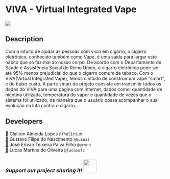 # VIVA - Virtual Integrated Vape
![](https://imgur.com/a/K5dTVOE)

## Description
Com o intuito de ajudar as pessoas com vício em cigarro, o cigarro eletrônico, conhecido também como Vape, é uma saída para largar este hábito que só faz mal ao nosso corpo. De acordo com o Departamento de Saúde e Assistência Social do Reino Unido, o cigarro eletrônico pode ser até 95% menos prejudicial do que o cigarro comum de tabaco. Com o VIVA(Virtual Integrated Vape), temos o intuito de construir um vape "smart", e de baixo custo. A parte smart do projeto consiste em transmitir todos os dados do VIVA para uma página com internet, dados como: quantidade de nicotina utilizada, temperatura do vapor e quantidade de vezes que o sistema foi utilizado, de maneira que o usuário possa acompanhar o sua evolução na luta contra o cigarro.

## Developers 
[:email:](mailto:clailtonx2@gmail.com) Clailton Almeida Lopes `@Thelirium`    
[:email:](mailto:gustavofilipe25@gmail.com) Gustavo Filipe do Nascimento `@Gusnas`    
[:email:](mailto:jetpfilho@gmail.com) José Erivan Teixeira Paiva Filho `@ervnn`   
[:email:](mailto:eng.lucas@alu.ufc.br) Lucas Martins de Oliveira `@lucasufc`  

### *Support our project sharing it!* <a href="https://twitter.com/intent/tweet?text=Take%20a%20look%20at%20FEHMO,%20an%20open-source%20project!%20https://github.com/Gusnas/FEHMO"><img width="40px" height="auto" src="https://i.imgur.com/Fa1S3if.png"/></a>
